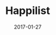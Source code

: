---
layout: site
title: "Happilist"
date: 2017-01-27
categories: [community]
version: 1.6.4
major: 1
minor: 6
patch: 4
slug: happilist
link: https://happilist.com/
permalink: /sites/:slug
---